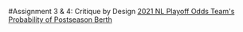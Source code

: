 #Assignment 3 & 4: Critique by Design
[2021 NL Playoff Odds Team's Probability of Postseason Berth](https://www.fangraphs.com/standings/playoff-odds-graphs?lg=NL&div=A&stat=poff&year=2021)
